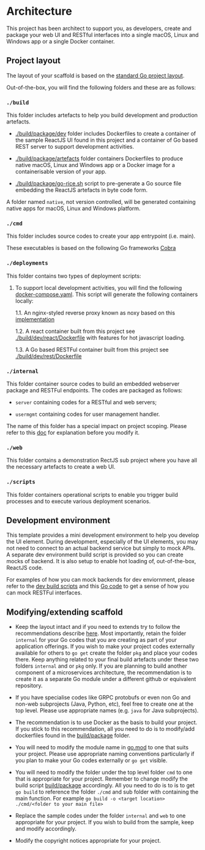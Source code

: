 # Architecture

This project has been architect to support you, as developers, create and package your web UI and RESTful interfaces into a single macOS, Linux and Windows app or a single Docker container.

## Project layout

The layout of your scaffold is based on the [standard Go project layout][1].

Out-of-the-box, you will find the following folders and these are as follows:

### `./build`

This folder includes artefacts to help you build development and production artefacts.

* [./build/package/dev](../build/package/dev) folder includes Dockerfiles to create a container of the sample ReactJS UI found in this project and a container of Go based REST server to support development activities.

* [./build/package/artefacts](../build/package/artefacts) folder containers Dockerfiles to produce native macOS, Linux and Windows app or a Docker image for a containerisable version of your app.

* [./build/package/go-rice.sh](../build/package/go-rice.sh) script to pre-generate a Go source file embedding the ReactJS artefacts in byte code form.

A folder named `native`, not version controlled, will be generated containing native apps for macOS, Linux and Windows platform.

### `./cmd`

This folder includes source codes to create your app entrypoint (i.e. main). 

These executables is based on the following Go frameworks [Cobra](https://github.com/spf13/cobra)

### `./deployments`

This folder contains two types of deployment scripts:

1. To support local development activities, you will find the following [docker-compose.yaml](../deployments/docker-compose.yaml). This script will generate the following containers locally:

    1.1. An nginx-styled reverse proxy known as noxy based on this [implementation](https://github.com/binocarlos/noxy)

    1.2. A react container built from this project see [./build/dev/react/Dockerfile](../build/dev/react/Dockerfile) with features for hot javascript loading.

    1.3. A Go based RESTFul container built from this project see [./build/dev/rest/Dockerfile](../build/dev/rest/Dockerfile)

### `./internal`

This folder container source codes to build an embedded webserver package and RESTFul endpoints. The codes are packaged as follows:

* `server` containing codes for a RESTful and web servers;

* `usermgmt` containing codes for user management handler.

The name of this folder has a special impact on project scoping. Please refer to this [doc](https://blog.learngoprogramming.com/special-packages-and-directories-in-go-1d6295690a6b) for explanation before you modify it.

### `./web`

This folder contains a demonstration RectJS sub project where you have all the necessary artefacts to create a web UI.

### `./scripts`

This folder containers operational scripts to enable you trigger build processes and to execute various deployment scenarios.

## Development environment

This template provides a mini development environment to help you develop the UI element. During development, especially of the UI elements, you may not need to connect to an actual backend service but simply to mock APIs. A separate dev environment build script is provided so you can create mocks of backend. It is also setup to enable hot loading of, out-of-the-box, ReactJS code.

For examples of how you can mock backends for dev enviornment, please refer to the [dev build scripts](../build/package/dev/rest.dockerfile) and this [Go code](../internal/usersmgmt/handlers/authuser/authhandler.go) to get a sense of how you can mock RESTFul interfaces.

## Modifying/extending scaffold

* Keep the layout intact and if you need to extends try to follow the recommendations describe [here][1]. Most importantly, retain the folder `internal` for your Go codes that you are creating as part of your application offerings. If you wish to make your project codes externally available for others to `go get` create the folder `pkg` and place your codes there. Keep anything related to your final build artefacts under these two folders `internal` and or `pkg` only. If you are planning to build another component of a microservices architecture, the recommendation is to create it as a separate Go module under a different github or equivalent repository.

* If you have specialise codes like GRPC protobufs or even non Go and non-web subprojects (Java, Python, etc), feel free to create one at the top level. Please use appropriate names (e.g. `java` for Java subprojects).

* The recommendation is to use Docker as the basis to build your project. If you stick to this recommendation, all you need to do is to modify/add dockerfiles found in the [build/package][2] folder.

* You will need to modify the module name in [go.mod](../go.mod) to one that suits your project. Please use appropriate naming conventions particularly if you plan to make your Go codes externally or `go get` visible.

* You will need to modify the folder under the top level folder `cmd` to one that is appropriate for your project. Remember to change modify the build script [build/package][2] accordingly. All you need to do is to is to get `go build` to reference the folder `./cmd` and sub folder with containing the main function. For example `go build -o <target location> ./cmd/<folder to your main file>`

* Replace the sample codes under the folder `internal` and `web` to one appropriate for your project. If you wish to build from the sample, keep and modify accordingly.

* Modify the copyright notices appropriate for your project.

[1]: https://github.com/golang-standards/project-layout
[2]: ../build/package